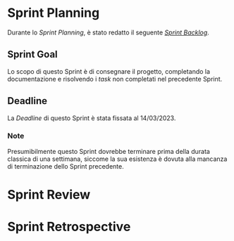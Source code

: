 # Sprint Planning

Durante lo _Sprint Planning_, è stato redatto il seguente [_Sprint Backlog_](fifth-sprint-backlog.xlsx).

## Sprint Goal

Lo scopo di questo Sprint è di consegnare il progetto, completando la documentazione e risolvendo i _task_ non
completati nel precedente Sprint.

## Deadline

La _Deadline_ di questo Sprint è stata fissata al 14/03/2023.

### Note

Presumibilmente questo Sprint dovrebbe terminare prima della durata classica di una settimana, siccome la sua 
esistenza è dovuta alla mancanza di terminazione dello Sprint precedente.

# Sprint Review



# Sprint Retrospective


